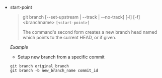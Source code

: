 

* start-point

  > git branch [--set-upstream | --track | --no-track] [-l] [-f] &lt;branchname&gt; `[<start-point>]`
  >
  > The command's second form creates a new branch head named <branchname> which points to the current HEAD, or <start-point> if given.

  *Example*

  * Setup new branch from a specific commit
   ```
   git branch original_branch
   git branch -b new_branch_name commit_id
   ```
